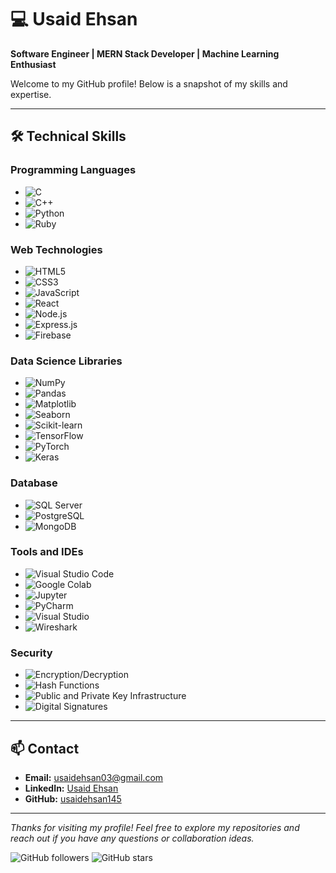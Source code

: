 # 💻 Usaid Ehsan

**Software Engineer | MERN Stack Developer | Machine Learning Enthusiast**

Welcome to my GitHub profile! Below is a snapshot of my skills and expertise.

---

## 🛠️ Technical Skills

### **Programming Languages**
- ![C](https://img.shields.io/badge/C-A8B9CC?style=flat-square&logo=c&logoColor=white)
- ![C++](https://img.shields.io/badge/C++-00599C?style=flat-square&logo=c%2B%2B&logoColor=white)
- ![Python](https://img.shields.io/badge/Python-3776AB?style=flat-square&logo=python&logoColor=white)
- ![Ruby](https://img.shields.io/badge/Ruby-CC342D?style=flat-square&logo=ruby&logoColor=white)

### **Web Technologies**
- ![HTML5](https://img.shields.io/badge/HTML5-E34F26?style=flat-square&logo=html5&logoColor=white)
- ![CSS3](https://img.shields.io/badge/CSS3-1572B6?style=flat-square&logo=css3&logoColor=white)
- ![JavaScript](https://img.shields.io/badge/JavaScript-F7DF1E?style=flat-square&logo=javascript&logoColor=black)
- ![React](https://img.shields.io/badge/React-20232A?style=flat-square&logo=react&logoColor=61DAFB)
- ![Node.js](https://img.shields.io/badge/Node.js-339933?style=flat-square&logo=nodedotjs&logoColor=white)
- ![Express.js](https://img.shields.io/badge/Express.js-000000?style=flat-square&logo=express&logoColor=white)
- ![Firebase](https://img.shields.io/badge/Firebase-FFCA28?style=flat-square&logo=firebase&logoColor=black)

### **Data Science Libraries**
- ![NumPy](https://img.shields.io/badge/NumPy-013243?style=flat-square&logo=numpy&logoColor=white)
- ![Pandas](https://img.shields.io/badge/Pandas-150458?style=flat-square&logo=pandas&logoColor=white)
- ![Matplotlib](https://img.shields.io/badge/Matplotlib-2C2D72?style=flat-square&logo=matplotlib&logoColor=white)
- ![Seaborn](https://img.shields.io/badge/Seaborn-3776AB?style=flat-square&logo=python&logoColor=white)
- ![Scikit-learn](https://img.shields.io/badge/Scikit--Learn-F7931E?style=flat-square&logo=scikit-learn&logoColor=white)
- ![TensorFlow](https://img.shields.io/badge/TensorFlow-FF6F00?style=flat-square&logo=tensorflow&logoColor=white)
- ![PyTorch](https://img.shields.io/badge/PyTorch-EE4C2C?style=flat-square&logo=pytorch&logoColor=white)
- ![Keras](https://img.shields.io/badge/Keras-D00000?style=flat-square&logo=keras&logoColor=white)

### **Database**
- ![SQL Server](https://img.shields.io/badge/SQL_Server-CC2927?style=flat-square&logo=microsoftsqlserver&logoColor=white)
- ![PostgreSQL](https://img.shields.io/badge/PostgreSQL-336791?style=flat-square&logo=postgresql&logoColor=white)
- ![MongoDB](https://img.shields.io/badge/MongoDB-4EA94B?style=flat-square&logo=mongodb&logoColor=white)

### **Tools and IDEs**
- ![Visual Studio Code](https://img.shields.io/badge/Visual_Studio_Code-0078D4?style=flat-square&logo=visualstudiocode&logoColor=white)
- ![Google Colab](https://img.shields.io/badge/Google_Colab-F9AB00?style=flat-square&logo=googlecolab&logoColor=white)
- ![Jupyter](https://img.shields.io/badge/Jupyter-F37626?style=flat-square&logo=jupyter&logoColor=white)
- ![PyCharm](https://img.shields.io/badge/PyCharm-000000?style=flat-square&logo=pycharm&logoColor=white)
- ![Visual Studio](https://img.shields.io/badge/Visual_Studio-5C2D91?style=flat-square&logo=visualstudio&logoColor=white)
- ![Wireshark](https://img.shields.io/badge/Wireshark-1679A7?style=flat-square&logo=wireshark&logoColor=white)

### **Security**
- ![Encryption/Decryption](https://img.shields.io/badge/Encryption/Decryption-000000?style=flat-square)
- ![Hash Functions](https://img.shields.io/badge/Hash_Functions-000000?style=flat-square)
- ![Public and Private Key Infrastructure](https://img.shields.io/badge/Public_and_Private_Key_Infrastructure-000000?style=flat-square)
- ![Digital Signatures](https://img.shields.io/badge/Digital_Signatures-000000?style=flat-square)

---

## 📫 Contact

- **Email:** [usaidehsan03@gmail.com](mailto:usaidehsan03@gmail.com)
- **LinkedIn:** [Usaid Ehsan](https://www.linkedin.com/in/usaid-ehsan)
- **GitHub:** [usaidehsan145](https://github.com/usaidehsan145)

---

*Thanks for visiting my profile! Feel free to explore my repositories and reach out if you have any questions or collaboration ideas.*

![GitHub followers](https://img.shields.io/github/followers/usaidehsan145?style=social) ![GitHub stars](https://img.shields.io/github/stars/usaidehsan145?style=social)
